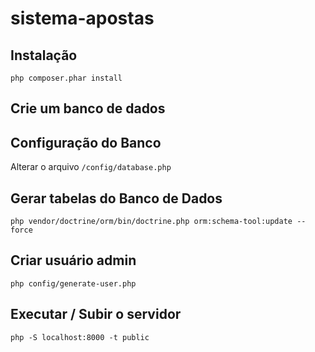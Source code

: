 # sistema-apostas

## Instalação
`php composer.phar install`

## Crie um banco de dados

## Configuração do Banco
Alterar o arquivo `/config/database.php`

## Gerar tabelas do Banco de Dados
`php vendor/doctrine/orm/bin/doctrine.php orm:schema-tool:update --force`

## Criar usuário admin
`php config/generate-user.php`

## Executar / Subir o servidor
`php -S localhost:8000 -t public`

